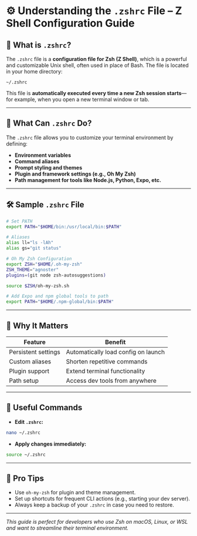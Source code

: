 # ⚙️ Understanding the `.zshrc` File – Z Shell Configuration Guide

## 📌 What is `.zshrc`?

The `.zshrc` file is a **configuration file for Zsh (Z Shell)**, which is a powerful and customizable Unix shell, often used in place of Bash. The file is located in your home directory:

```
~/.zshrc
```

This file is **automatically executed every time a new Zsh session starts**—for example, when you open a new terminal window or tab.

---

## 🧾 What Can `.zshrc` Do?

The `.zshrc` file allows you to customize your terminal environment by defining:

- **Environment variables**
- **Command aliases**
- **Prompt styling and themes**
- **Plugin and framework settings (e.g., Oh My Zsh)**
- **Path management for tools like Node.js, Python, Expo, etc.**

---

## 🛠 Sample `.zshrc` File

```zsh
# Set PATH
export PATH="$HOME/bin:/usr/local/bin:$PATH"

# Aliases
alias ll="ls -lAh"
alias gs="git status"

# Oh My Zsh Configuration
export ZSH="$HOME/.oh-my-zsh"
ZSH_THEME="agnoster"
plugins=(git node zsh-autosuggestions)

source $ZSH/oh-my-zsh.sh

# Add Expo and npm global tools to path
export PATH="$HOME/.npm-global/bin:$PATH"
```

---

## 🎯 Why It Matters

| Feature              | Benefit                             |
|----------------------|--------------------------------------|
| Persistent settings  | Automatically load config on launch |
| Custom aliases       | Shorten repetitive commands          |
| Plugin support       | Extend terminal functionality        |
| Path setup           | Access dev tools from anywhere       |

---

## 🧭 Useful Commands

- **Edit `.zshrc`:**

```bash
nano ~/.zshrc
```

- **Apply changes immediately:**

```bash
source ~/.zshrc
```

---

## 🧠 Pro Tips

- Use `oh-my-zsh` for plugin and theme management.
- Set up shortcuts for frequent CLI actions (e.g., starting your dev server).
- Always keep a backup of your `.zshrc` in case you need to restore.

---

_This guide is perfect for developers who use Zsh on macOS, Linux, or WSL and want to streamline their terminal environment._
